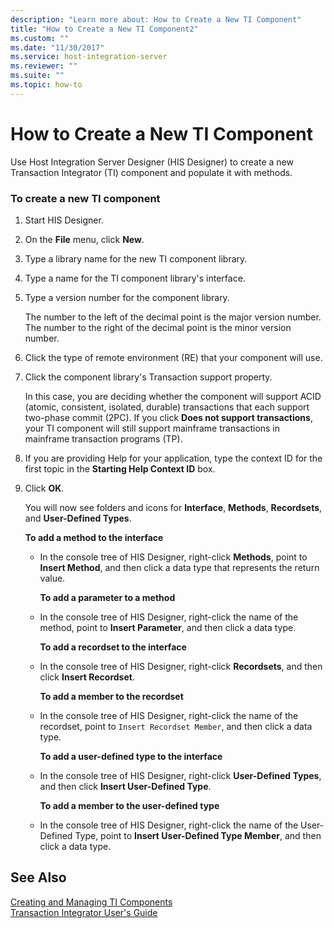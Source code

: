 ```yaml
---
description: "Learn more about: How to Create a New TI Component"
title: "How to Create a New TI Component2"
ms.custom: ""
ms.date: "11/30/2017"
ms.service: host-integration-server
ms.reviewer: ""
ms.suite: ""
ms.topic: how-to
---
```

# How to Create a New TI Component
Use Host Integration Server Designer (HIS Designer) to create a new Transaction Integrator (TI) component and populate it with methods.  
  
### To create a new TI component  
  
1. Start HIS Designer.  
  
2. On the **File** menu, click **New**.  
  
3. Type a library name for the new TI component library.  
  
4. Type a name for the TI component library's interface.  
  
5. Type a version number for the component library.  
  
    The number to the left of the decimal point is the major version number. The number to the right of the decimal point is the minor version number.  
  
6. Click the type of remote environment (RE) that your component will use.  
  
7. Click the component library's Transaction support property.  
  
    In this case, you are deciding whether the component will support ACID (atomic, consistent, isolated, durable) transactions that each support two-phase commit (2PC). If you click **Does not support transactions**, your TI component will still support mainframe transactions in mainframe transaction programs (TP).  
  
8. If you are providing Help for your application, type the context ID for the first topic in the **Starting Help Context ID** box.  
  
9. Click **OK**.  
  
     You will now see folders and icons for **Interface**, **Methods**, **Recordsets**, and **User-Defined Types**.  
  
     **To add a method to the interface**  
  
   - In the console tree of HIS Designer, right-click **Methods**, point to **Insert Method**, and then click a data type that represents the return value.  
  
     **To add a parameter to a method**  
  
   - In the console tree of HIS Designer, right-click the name of the method, point to **Insert Parameter**, and then click a data type.  
  
     **To add a recordset to the interface**  
  
   - In the console tree of HIS Designer, right-click **Recordsets**, and then click **Insert Recordset**.  
  
     **To add a member to the recordset**  
  
   - In the console tree of HIS Designer, right-click the name of the recordset, point to `Insert Recordset Member`, and then click a data type.  
  
     **To add a user-defined type to the interface**  
  
   - In the console tree of HIS Designer, right-click **User-Defined Types**, and then click **Insert User-Defined Type**.  
  
     **To add a member to the user-defined type**  
  
   - In the console tree of HIS Designer, right-click the name of the User-Defined Type, point to **Insert User-Defined Type Member**, and then click a data type.  
  
## See Also  
 [Creating and Managing TI Components](../core/creating-and-managing-ti-components2.md)   
 [Transaction Integrator User's Guide](../core/transaction-integrator-user-s-guide2.md)
